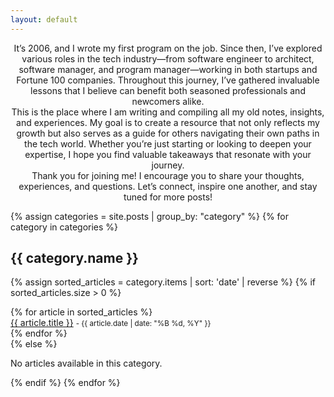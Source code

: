 ```yaml
---
layout: default
---
```







   <center>It’s 2006, and I wrote my first program on the job. Since then, I’ve explored various roles in the tech industry—from software engineer to architect, software manager, and program manager—working in both startups and Fortune 100 companies. Throughout this journey, I’ve gathered invaluable lessons that I believe can benefit both seasoned professionals and newcomers alike.
<br/>
This is the place where I am writing and compiling all my old notes, insights, and experiences. My goal is to create a resource that not only reflects my growth but also serves as a guide for others navigating their own paths in the tech world. Whether you’re just starting or looking to deepen your expertise, I hope you find valuable takeaways that resonate with your journey.
<br/>
Thank you for joining me! I encourage you to share your thoughts, experiences, and questions. Let’s connect, inspire one another, and stay tuned for more posts!
</center>


{% assign categories = site.posts | group_by: "category" %}
{% for category in categories %}
## {{ category.name }} <!-- ({{ category.items.size }} articles) --> 
{% assign sorted_articles = category.items | sort: 'date' | reverse %}
{% if sorted_articles.size > 0 %}
<div>
<ul style="list-style-type: none; padding: 0; margin: 0;">
{% for article in sorted_articles %}
    <li>
        <a href="{{ article.url }}" target="_blank" rel="noopener noreferrer">{{ article.title }}</a>  <small> - {{ article.date | date: "%B %d, %Y" }}</small>
    </li>
{% endfor %}
</ul>
</div>
{% else %}
<p>No articles available in this category.</p>
{% endif %}
{% endfor %}


